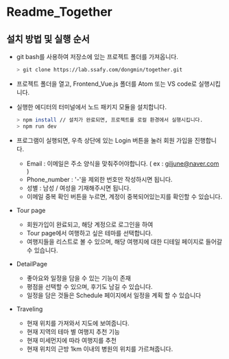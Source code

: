 # Readme_Together

## 설치 방법 및 실행 순서

- git bash를 사용하여 저장소에 있는 프로젝트 폴더를 가져옵니다.

  ```bash
  > git clone https://lab.ssafy.com/dongmin/together.git
  ```

- 프로젝트 폴더을 열고, Frontend_Vue.js 폴더를 Atom 또는 VS code로 실행시킵니다.

- 실행한 에디터의 터미널에서 노드 패키지 모듈을 설치합니다.

  ```bash
  > npm install // 설치가 완료되면, 프로젝트를 로컬 환경에서 실행시킵니다.
  > npm run dev
  ```

- 프로그램이 실행되면, 우측 상단에 있는 Login 버튼을 눌러 회원 가입을 진행합니다.

  - Email : 이메일은 주소 양식을 맞춰주어야합니다. ( ex : giljune@naver.com )
  - Phone_number : '-'을 제외한 번호만 작성하시면 됩니다.
  - 성별 : 남성 / 여성을 기재해주시면 됩니다.
  - 이메일 중복 확인 버튼을 누르면, 계정이 중복되어있는지를 확인할 수 있습니다.

- Tour page 
  - 회원가입이 완료되고, 해당 계정으로 로그인을 하여
  - Tour page에서 여행하고 싶은 테마를 선택합니다.
  - 여행지들을 리스트로 볼 수 있으며, 해당 여행지에 대한 디테일 페이지로 들어갈 수 있습니다.
- DetailPage
  - 좋아요와 일정을 담을 수 있는 기능이 존재
  - 평점을 선택할 수 있으며, 후기도 남길 수 있습니다.
  - 일정을 담은 것들은 Schedule 페이지에서 일정을 계획 할 수 있습니다
- Traveling
  - 현재 위치를 가져와서 지도에 보여줍니다.
  - 현재 지역의 테마 별 여행지 추천 기능
  - 현재 미세먼지에 따라 여행지를 추천
  - 현재 위치의 근방 1km 이내의 병원의 위치를 가르쳐줍니다.